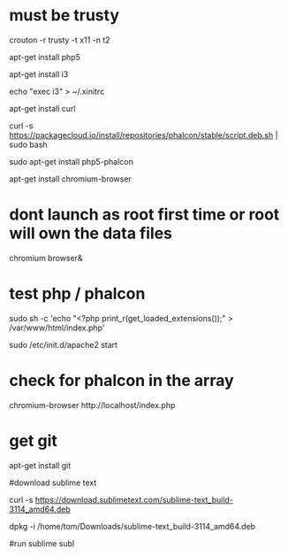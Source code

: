 
# must be trusty
crouton -r trusty -t x11 -n t2

apt-get install php5

apt-get install i3

echo "exec i3" > ~/.xinitrc

apt-get install curl

curl -s https://packagecloud.io/install/repositories/phalcon/stable/script.deb.sh | sudo bash

sudo apt-get install php5-phalcon

apt-get install chromium-browser

# dont launch as root first time or root will own the data files
chromium browser&

# test php / phalcon
sudo sh -c 'echo "<?php print_r(get_loaded_extensions());" > /var/www/html/index.php'

sudo /etc/init.d/apache2 start

# check for phalcon in the array
chromium-browser http://localhost/index.php

# get git
apt-get install git 

#download sublime text

curl -s https://download.sublimetext.com/sublime-text_build-3114_amd64.deb

dpkg -i /home/tom/Downloads/sublime-text_build-3114_amd64.deb

#run sublime
subl


